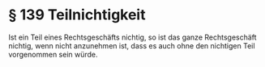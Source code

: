 # § 139 Teilnichtigkeit
Ist ein Teil eines Rechtsgeschäfts nichtig, so ist das ganze Rechtsgeschäft nichtig, wenn nicht anzunehmen ist, dass es auch ohne den nichtigen Teil vorgenommen sein würde.